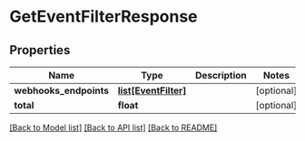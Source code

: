 # GetEventFilterResponse

## Properties
Name | Type | Description | Notes
------------ | ------------- | ------------- | -------------
**webhooks_endpoints** | [**list[EventFilter]**](EventFilter.md) |  | [optional] 
**total** | **float** |  | [optional] 

[[Back to Model list]](../README.md#documentation-for-models) [[Back to API list]](../README.md#documentation-for-api-endpoints) [[Back to README]](../README.md)

